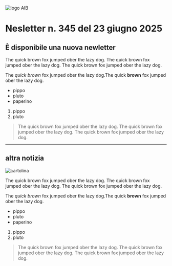 ![logo AIB](https://gbergamin.github.io/news/logo.png)

# Nesletter n. 345 del 23 giugno 2025

## È disponibile una nuova newletter
The quick brown fox jumped ober the lazy dog. The quick brown fox jumped ober the lazy dog. 
The quick brown fox jumped ober the lazy dog.

The *quick brown* fox jumped ober the lazy dog.The quick **brown** fox jumped ober the lazy dog.
* pippo
* pluto
* paperino

1. pippo
2. pluto

>The quick brown fox jumped ober the lazy dog. The quick brown fox jumped ober the lazy dog. The quick brown fox jumped ober the lazy dog.

---
## altra notizia

![cartolina](https://www.aib.it/wp-content/uploads/2024/04/banner-sito-aib-san-jordi-1.jpg)

The quick brown fox jumped ober the lazy dog. The quick brown fox jumped ober the lazy dog. 
The quick brown fox jumped ober the lazy dog.

The *quick brown* fox jumped ober the lazy dog.The quick **brown** fox jumped ober the lazy dog.
* pippo
* pluto
* paperino

1. pippo
2. pluto

>The quick brown fox jumped ober the lazy dog. The quick brown fox jumped ober the lazy dog. The quick brown fox jumped ober the lazy dog.
